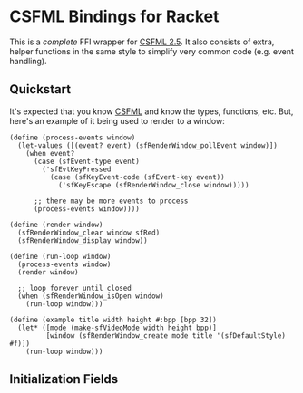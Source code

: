 # CSFML Bindings for Racket

This is a _complete_ FFI wrapper for [CSFML 2.5][csfml]. It also consists of extra, helper functions in the same style to simplify very common code (e.g. event handling).

## Quickstart

It's expected that you know [CSFML][csfml] and know the types, functions, etc. But, here's an example of it being used to render to a window:

```racket
(define (process-events window)
  (let-values ([(event? event) (sfRenderWindow_pollEvent window)])
    (when event?
      (case (sfEvent-type event)
        ('sfEvtKeyPressed
          (case (sfKeyEvent-code (sfEvent-key event))
            ('sfKeyEscape (sfRenderWindow_close window)))))

      ;; there may be more events to process
      (process-events window))))

(define (render window)
  (sfRenderWindow_clear window sfRed)
  (sfRenderWindow_display window))

(define (run-loop window)
  (process-events window)
  (render window)

  ;; loop forever until closed
  (when (sfRenderWindow_isOpen window)
    (run-loop window)))

(define (example title width height #:bpp [bpp 32])
  (let* ([mode (make-sfVideoMode width height bpp)]
         [window (sfRenderWindow_create mode title '(sfDefaultStyle) #f)])
    (run-loop window)))
```

## Initialization Fields



[csfml]: https://www.sfml-dev.org/
